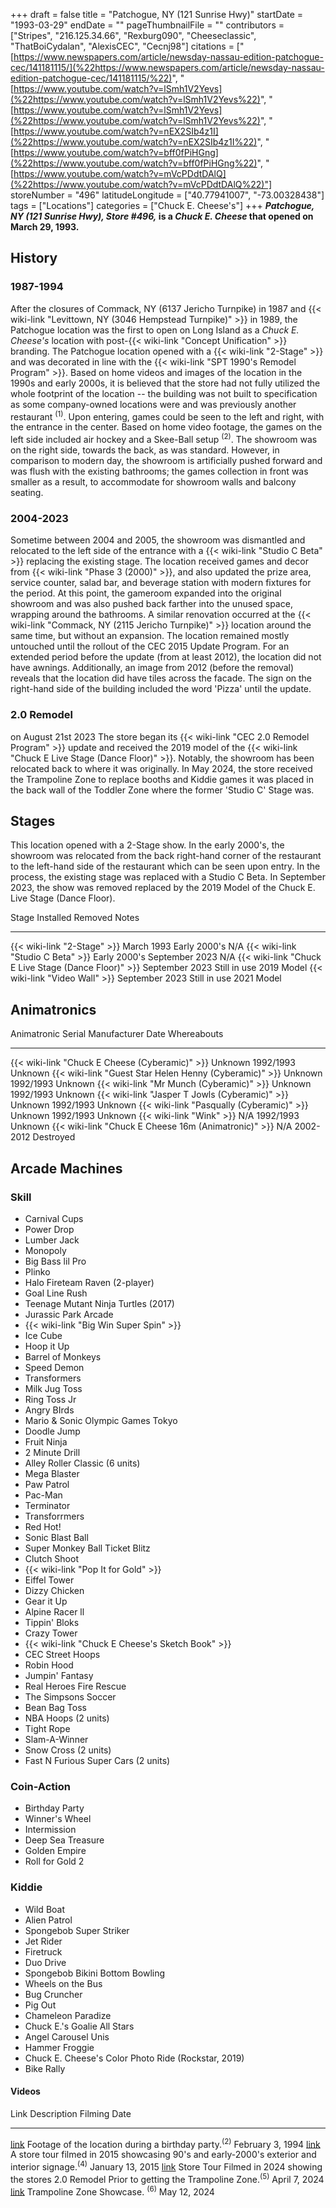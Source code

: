 +++
draft = false
title = "Patchogue, NY (121 Sunrise Hwy)"
startDate = "1993-03-29"
endDate = ""
pageThumbnailFile = ""
contributors = ["Stripes", "216.125.34.66", "Rexburg090", "Cheeseclassic", "ThatBoiCydalan", "AlexisCEC", "Cecnj98"]
citations = ["[https://www.newspapers.com/article/newsday-nassau-edition-patchogue-cec/141181115/](%22https://www.newspapers.com/article/newsday-nassau-edition-patchogue-cec/141181115/%22)", "[https://www.youtube.com/watch?v=lSmh1V2Yevs](%22https://www.youtube.com/watch?v=lSmh1V2Yevs%22)", "[https://www.youtube.com/watch?v=lSmh1V2Yevs](%22https://www.youtube.com/watch?v=lSmh1V2Yevs%22)", "[https://www.youtube.com/watch?v=nEX2SIb4z1I](%22https://www.youtube.com/watch?v=nEX2SIb4z1I%22)", "[https://www.youtube.com/watch?v=bff0fPiHGng](%22https://www.youtube.com/watch?v=bff0fPiHGng%22)", "[https://www.youtube.com/watch?v=mVcPDdtDAlQ](%22https://www.youtube.com/watch?v=mVcPDdtDAlQ%22)"]
storeNumber = "496"
latitudeLongitude = ["40.77941007", "-73.00328438"]
tags = ["Locations"]
categories = ["Chuck E. Cheese's"]
+++
***Patchogue, NY (121 Sunrise Hwy), Store #496,* is a *Chuck E. Cheese* that opened on March 29, 1993.**

## History

### 1987-1994

After the closures of Commack, NY (6137 Jericho Turnpike) in 1987 and {{< wiki-link "Levittown, NY (3046 Hempstead Turnpike)" >}} in 1989, the Patchogue location was the first to open on Long Island as a *Chuck E. Cheese's* location with post-{{< wiki-link "Concept Unification" >}} branding.
The Patchogue location opened with a {{< wiki-link "2-Stage" >}} and was decorated in line with the {{< wiki-link "SPT 1990's Remodel Program" >}}. Based on home videos and images of the location in the 1990s and early 2000s, it is believed that the store had not fully utilized the whole footprint of the location -- the building was not built to specification as some company-owned locations were and was previously another restaurant <sup>(1)</sup>.
Upon entering, games could be seen to the left and right, with the entrance in the center. Based on home video footage, the games on the left side included air hockey and a Skee-Ball setup <sup>(2)</sup>. The showroom was on the right side, towards the back, as was standard. However, in comparison to modern day, the showroom is artificially pushed forward and was flush with the existing bathrooms; the games collection in front was smaller as a result, to accommodate for showroom walls and balcony seating.

### 2004-2023

Sometime between 2004 and 2005, the showroom was dismantled and relocated to the left side of the entrance with a {{< wiki-link "Studio C Beta" >}} replacing the existing stage. The location received games and decor from {{< wiki-link "Phase 3 (2000)" >}}, and also updated the prize area, service counter, salad bar, and beverage station with modern fixtures for the period. At this point, the gameroom expanded into the original showroom and was also pushed back farther into the unused space, wrapping around the bathrooms. A similar renovation occurred at the {{< wiki-link "Commack, NY (2115 Jericho Turnpike)" >}} location around the same time, but without an expansion.
The location remained mostly untouched until the rollout of the CEC 2015 Update Program. For an extended period before the update (from at least 2012), the location did not have awnings. Additionally, an image from 2012 (before the removal) reveals that the location did have tiles across the facade. The sign on the right-hand side of the building included the word 'Pizza' until the update.

### 2.0 Remodel

on August 21st 2023 The store began its {{< wiki-link "CEC 2.0 Remodel Program" >}} update and received the 2019 model of the {{< wiki-link "Chuck E Live Stage (Dance Floor)" >}}. Notably, the showroom has been relocated back to where it was originally. In May 2024, the store received the Trampoline Zone to replace booths and Kiddie games it was placed in the back wall of the Toddler Zone where the former 'Studio C' Stage was.

## Stages

This location opened with a 2-Stage show. In the early 2000's, the showroom was relocated from the back right-hand corner of the restaurant to the left-hand side of the restaurant which can be seen upon entry. In the process, the existing stage was replaced with a Studio C Beta. In September 2023, the show was removed replaced by the 2019 Model of the Chuck E. Live Stage (Dance Floor).

  Stage                                                      Installed        Removed          Notes
  ---------------------------------------------------------- ---------------- ---------------- ------------
  {{< wiki-link "2-Stage" >}}                            March 1993       Early 2000's    N/A
  {{< wiki-link "Studio C Beta" >}}                      Early 2000's    September 2023   N/A
  {{< wiki-link "Chuck E Live Stage (Dance Floor)" >}}   September 2023   Still in use     2019 Model
  {{< wiki-link "Video Wall" >}}                         September 2023   Still in use     2021 Model

## Animatronics

  Animatronic                                                  Serial    Manufacturer Date   Whereabouts
  ------------------------------------------------------------ --------- ------------------- -------------
  {{< wiki-link "Chuck E Cheese (Cyberamic)" >}}           Unknown   1992/1993           Unknown
  {{< wiki-link "Guest Star Helen Henny (Cyberamic)" >}}   Unknown   1992/1993           Unknown
  {{< wiki-link "Mr Munch (Cyberamic)" >}}                 Unknown   1992/1993           Unknown
  {{< wiki-link "Jasper T Jowls (Cyberamic)" >}}           Unknown   1992/1993           Unknown
  {{< wiki-link "Pasqually (Cyberamic)" >}}                Unknown   1992/1993           Unknown
  {{< wiki-link "Wink" >}}                                 N/A       1992/1993           Unknown
  {{< wiki-link "Chuck E Cheese 16m (Animatronic)" >}}     N/A       2002-2012           Destroyed

## Arcade Machines

### Skill

- Carnival Cups
- Power Drop
- Lumber Jack
- Monopoly
- Big Bass lil Pro
- Plinko
- Halo Fireteam Raven (2-player)
- Goal Line Rush
- Teenage Mutant Ninja Turtles (2017)
- Jurassic Park Arcade
- {{< wiki-link "Big Win Super Spin" >}}
- Ice Cube
- Hoop it Up
- Barrel of Monkeys
- Speed Demon
- Transformers
- Milk Jug Toss
- Ring Toss Jr
- Angry BIrds
- Mario & Sonic Olympic Games Tokyo
- Doodle Jump
- Fruit Ninja
- 2 Minute Drill
- Alley Roller Classic (6 units)
- Mega Blaster
- Paw Patrol
- Pac-Man
- Terminator
- Transforrmers
- Red Hot!
- Sonic Blast Ball
- Super Monkey Ball Ticket Blitz
- Clutch Shoot
- {{< wiki-link "Pop It for Gold" >}}
- Eiffel Tower
- Dizzy Chicken
- Gear it Up
- Alpine Racer ll
- Tippin' Bloks
- Crazy Tower
- {{< wiki-link "Chuck E Cheese's Sketch Book" >}}
- CEC Street Hoops
- Robin Hood
- Jumpin' Fantasy
- Real Heroes Fire Rescue
- The Simpsons Soccer
- Bean Bag Toss
- NBA Hoops (2 units)
- Tight Rope
- Slam-A-Winner
- Snow Cross (2 units)
- Fast N Furious Super Cars (2 units)

### Coin-Action

- Birthday Party
- Winner's Wheel
- Intermission
- Deep Sea Treasure
- Golden Empire
- Roll for Gold 2

### Kiddie

- Wild Boat
- Alien Patrol
- Spongebob Super Striker
- Jet Rider
- Firetruck
- Duo Drive
- Spongebob Bikini Bottom Bowling
- Wheels on the Bus
- Bug Cruncher
- Pig Out
- Chameleon Paradize
- Chuck E.'s Goalie All Stars
- Angel Carousel Unis
- Hammer Froggie
- Chuck E. Cheese's Color Photo Ride (Rockstar, 2019)
- Bike Rally

#### Videos

  Link                                                  Description                                                                                           Filming Date
  ----------------------------------------------------- ----------------------------------------------------------------------------------------------------- ------------------
  [link](https://www.youtube.com/watch?v=lSmh1V2Yevs)   Footage of the location during a birthday party.<sup>(2)</sup>                                                 February 3, 1994
  [link](https://www.youtube.com/watch?v=nEX2SIb4z1I)   A store tour filmed in 2015 showcasing 90's and early-2000's exterior and interior signage.<sup>(4)</sup>    January 13, 2015
  [link](https://www.youtube.com/watch?v=bff0fPiHGng)   Store Tour Filmed in 2024 showing the stores 2.0 Remodel Prior to getting the Trampoline Zone.<sup>(5)</sup>   April 7, 2024
  [link](https://www.youtube.com/watch?v=mVcPDdtDAlQ)   Trampoline Zone Showcase. <sup>(6)</sup>                                                                       May 12, 2024
